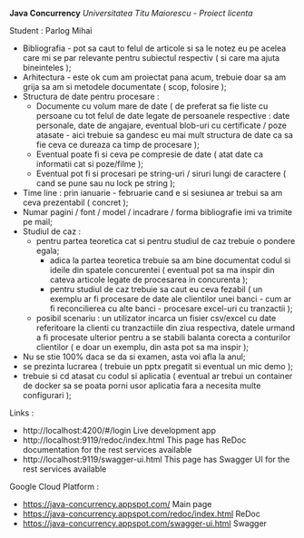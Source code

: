 **Java Concurrency**
_Universitatea Titu Maiorescu - Proiect licenta_

Student : Parlog Mihai

* Bibliografia - pot sa caut to felul de articole si sa le notez eu pe acelea care mi se par relevante pentru subiectul respectiv ( si care ma ajuta bineinteles );
* Arhitectura - este ok cum am proiectat pana acum, trebuie doar sa am grija sa am si metodele documentate ( scop, folosire );
* Structura de date pentru procesare :
    * Documente cu volum mare de date ( de preferat sa fie liste cu persoane cu tot felul de date legate de persoanele respective : date personale, date de angajare, eventual blob-uri cu certificate / poze atasate - aici trebuie sa gandesc eu mai mult structura de date ca sa fie ceva ce dureaza ca timp de procesare );
    * Eventual poate fi si ceva pe compresie de date ( atat date ca informatii cat si poze/filme );
    * Eventual pot fi si procesari pe string-uri / siruri lungi de caractere ( cand se pune sau nu lock pe string );
* Time line : prin ianuarie - februarie cand e si sesiunea ar trebui sa am ceva prezentabil ( concret );
* Numar pagini / font / model / incadrare / forma bibliografie imi va trimite pe mail;
* Studiul de caz :
    * pentru partea teoretica cat si pentru studiul de caz trebuie o pondere egala;
        * adica la partea teoretica trebuie sa am bine documentat codul si ideile din spatele concurentei ( eventual pot sa ma inspir din cateva articole legate de procesarea in concurenta );
        * pentru studiul de caz trebuie sa caut eu ceva fezabil ( un exemplu ar fi procesare de date ale clientilor unei banci - cum ar fi reconcilierea cu alte banci - procesare excel-uri cu tranzactii );
    * posibil scenariu : un utilizator incarca un fisier csv/excel cu date referitoare la clienti cu tranzactiile din ziua respectiva, datele urmand a fi procesate ulterior pentru a se stabili balanta corecta a conturilor clientilor ( e doar un exemplu, din asta pot sa ma inspir );
* Nu se stie 100% daca se da si examen, asta voi afla la anul;
* se prezinta lucrarea ( trebuie un pptx pregatit si eventual un mic demo );
* trebuie si cd atasat cu codul si aplicatia ( eventual ar trebui un container de docker sa se poata porni usor aplicatia fara a necesita multe configurari );


Links :

- http://localhost:4200/#/login Live development app
- http://localhost:9119/redoc/index.html	This page has ReDoc documentation for the rest services available
- http://localhost:9119/swagger-ui.html	This page has Swagger UI for the rest services available

Google Cloud Platform :

- https://java-concurrency.appspot.com/ Main page
- https://java-concurrency.appspot.com/redoc/index.html ReDoc
- https://java-concurrency.appspot.com/swagger-ui.html Swagger

